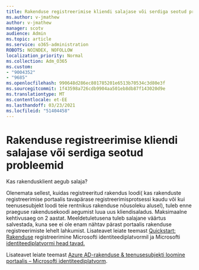 ```yaml
---
title: Rakenduse registreerimise kliendi salajase või serdiga seotud probleemid
ms.author: v-jmathew
author: v-jmathew
manager: scotv
audience: Admin
ms.topic: article
ms.service: o365-administration
ROBOTS: NOINDEX, NOFOLLOW
localization_priority: Normal
ms.collection: Adm_O365
ms.custom:
- "9004352"
- "9685"
ms.openlocfilehash: 990648d286ec801785201e6513b70534c3d80e3f
ms.sourcegitcommit: 1f43598a726cdb9904aa501eb8db87f143020d9e
ms.translationtype: MT
ms.contentlocale: et-EE
ms.lasthandoff: 03/23/2021
ms.locfileid: "51404458"
---
```

# <a name="app-registration-client-secret-or-certificate-issues"></a>Rakenduse registreerimise kliendi salajase või serdiga seotud probleemid

Kas rakendusklient aegub salaja?

Olenemata sellest, kuidas registreeritud rakendus loodi( kas rakenduste registreerimise portaalis tavapärase registreerimisprotsessi kaudu või kui teenusesubjekt loodi teie rentnikus rakenduse nõusoleku alusel), tuleb enne praeguse rakendusekoodi aegumist luua uus kliendisaladus. Maksimaalne kehtivusaeg on 2 aastat. Meeldetuletusena tuleb salajane väärtus salvestada, kuna see ei ole enam nähtav pärast portaalis rakenduse registreerimiste lehelt lahkumist. Lisateavet leiate teemast [Quickstart: Rakenduse](https://docs.microsoft.com/azure/active-directory/develop/quickstart-register-app) registreerimine Microsofti identiteediplatvormil ja Microsofti [identiteediplatvormi head tavad.](https://docs.microsoft.com/azure/active-directory/develop/identity-platform-integration-checklist#security)

Lisateavet leiate teemast [Azure AD-rakenduse & teenusesubjekti loomine portaalis – Microsofti identiteediplatvorm](https://docs.microsoft.com/azure/active-directory/develop/howto-create-service-principal-portal).
